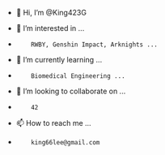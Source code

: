 - 👋 Hi, I’m @King423G

- 👀 I’m interested in ...
- 
          RWBY, Genshin Impact, Arknights ...
          
- 🌱 I’m currently learning ...
- 
          Biomedical Engineering ...
- 💞️ I’m looking to collaborate on ...
- 
          42
- 📫 How to reach me ...
- 
          king66lee@gmail.com

<!---
King423G/King423G is a ✨ special ✨ repository because its `README.md` (this file) appears on your GitHub profile.
You can click the Preview link to take a look at your changes.
--->
